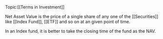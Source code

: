 Topic:[[Terms in Investment]]

Net Asset Value is the price of a single share of any one of the [[Securities]] like [[Index Fund]], [[ETF]] and so on at an given point of time.

In an Index fund, it is better to take the closing time of the fund as the NAV.
